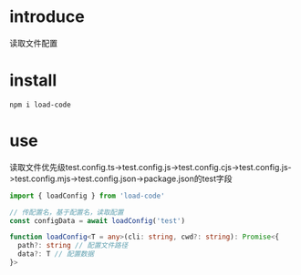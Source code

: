 # introduce
读取文件配置

# install
```
npm i load-code
```

# use
读取文件优先级test.config.ts->test.config.js->test.config.cjs->test.config.js->test.config.mjs->test.config.json->package.json的test字段
```ts
import { loadConfig } from 'load-code'

// 传配置名，基于配置名，读取配置
const configData = await loadConfig('test')
```
```ts
function loadConfig<T = any>(cli: string, cwd?: string): Promise<{
  path?: string // 配置文件路径
  data?: T // 配置数据
}>
```


